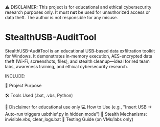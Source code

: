 ⚠️ DISCLAIMER: This project is for educational and ethical cybersecurity research purposes only. It must **not** be used for unauthorized access or data theft. The author is not responsible for any misuse.


# StealthUSB-AuditTool
StealthUSB-AuditTool is an educational USB-based data exfiltration toolkit for Windows. It demonstrates in-memory execution, AES-encrypted data theft (Wi-Fi, screenshots, files), and stealth cleanup—ideal for red team labs, awareness training, and ethical cybersecurity research.

INCLUDE: 

📌 Project Purpose 

🛠️ Tools Used (.bat, .vbs, Python)

🔐 Disclaimer for educational use only
💻 How to Use (e.g., "Insert USB → Auto-run triggers usbthief.py in hidden mode")
🧹 Stealth Mechanisms: invisible.vbs, clear_logs.bat
🧪 Testing Guide (on VMs/labs only)

